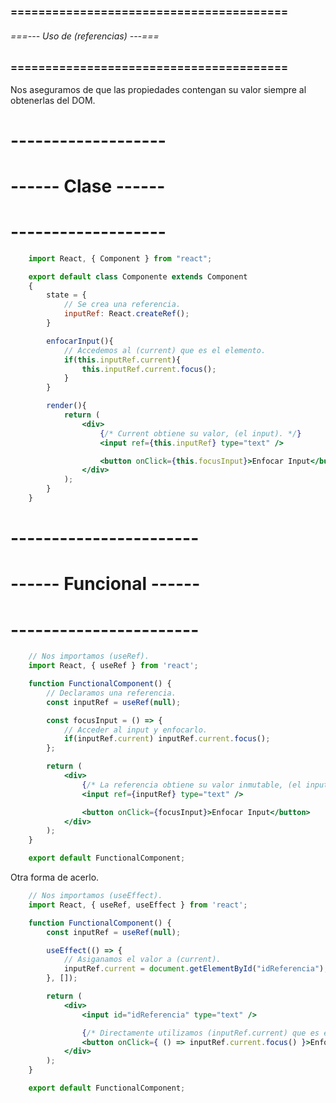 ### ======================================== ###
###### ===--- Uso de (referencias) ---=== ######
### ======================================== ###

Nos aseguramos de que las propiedades contengan su valor siempre al obtenerlas del DOM.

# ------------------- #
# ------ Clase ------ #
# ------------------- #

<!-- Ejemplo si queremos almacenar un DIV que permanezca inmutable. -->

```jsx
	import React, { Component } from "react";

	export default class Componente extends Component
	{
		state = {
			// Se crea una referencia.
			inputRef: React.createRef();
		}

		enfocarInput(){
			// Accedemos al (current) que es el elemento.
			if(this.inputRef.current){
				this.inputRef.current.focus();
			}
		}

		render(){
			return (
				<div>
					{/* Current obtiene su valor, (el input). */}
			        <input ref={this.inputRef} type="text" />

			        <button onClick={this.focusInput}>Enfocar Input</button>
				</div>
			);
		}
	}
```

# ----------------------- #
# ------ Funcional ------ #
# ----------------------- #

```jsx
	// Nos importamos (useRef).
	import React, { useRef } from 'react';

	function FunctionalComponent() {
		// Declaramos una referencia.
		const inputRef = useRef(null);

		const focusInput = () => {
			// Acceder al input y enfocarlo.
			if(inputRef.current) inputRef.current.focus();
		};

		return (
			<div>
				{/* La referencia obtiene su valor inmutable, (el input). */}
				<input ref={inputRef} type="text" />

				<button onClick={focusInput}>Enfocar Input</button>
			</div>
		);
	}

	export default FunctionalComponent;
```

Otra forma de acerlo.

```jsx
	// Nos importamos (useEffect).
	import React, { useRef, useEffect } from 'react';

	function FunctionalComponent() {
		const inputRef = useRef(null);

		useEffect(() => {
			// Asiganamos el valor a (current).
			inputRef.current = document.getElementById("idReferencia");
		}, []);

		return (
			<div>
				<input id="idReferencia" type="text" />

				{/* Directamente utilizamos (inputRef.current) que es el input. */}
				<button onClick={ () => inputRef.current.focus() }>Enfocar Input</button>
			</div>
		);
	}

	export default FunctionalComponent;
```